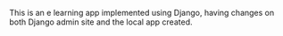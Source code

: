 This is an e learning app implemented using Django, having changes on both Django admin site and the local app created.
